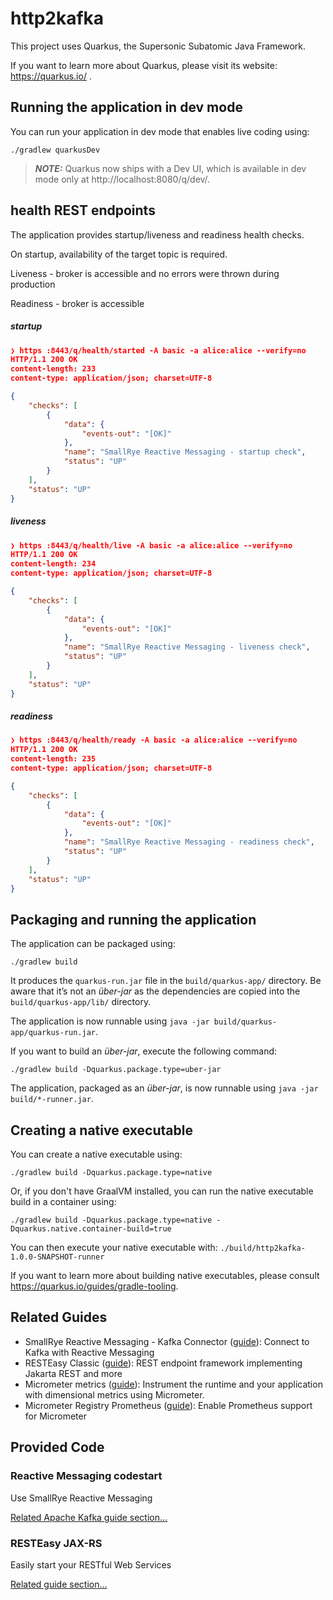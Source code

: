 # http2kafka

This project uses Quarkus, the Supersonic Subatomic Java Framework.

If you want to learn more about Quarkus, please visit its website: https://quarkus.io/ .

## Running the application in dev mode

You can run your application in dev mode that enables live coding using:
```shell script
./gradlew quarkusDev
```

> **_NOTE:_**  Quarkus now ships with a Dev UI, which is available in dev mode only at http://localhost:8080/q/dev/.

## health REST endpoints

The application provides startup/liveness and readiness health checks. 

On startup, availability of the target topic is required. 

Liveness - broker is accessible and no errors were thrown during production

Readiness - broker is accessible

##### startup

```json
❯ https :8443/q/health/started -A basic -a alice:alice --verify=no
HTTP/1.1 200 OK
content-length: 233
content-type: application/json; charset=UTF-8

{
    "checks": [
        {
            "data": {
                "events-out": "[OK]"
            },
            "name": "SmallRye Reactive Messaging - startup check",
            "status": "UP"
        }
    ],
    "status": "UP"
}
```

##### liveness

```json
❯ https :8443/q/health/live -A basic -a alice:alice --verify=no
HTTP/1.1 200 OK
content-length: 234
content-type: application/json; charset=UTF-8

{
    "checks": [
        {
            "data": {
                "events-out": "[OK]"
            },
            "name": "SmallRye Reactive Messaging - liveness check",
            "status": "UP"
        }
    ],
    "status": "UP"
}
```



##### readiness

```json
❯ https :8443/q/health/ready -A basic -a alice:alice --verify=no
HTTP/1.1 200 OK
content-length: 235
content-type: application/json; charset=UTF-8

{
    "checks": [
        {
            "data": {
                "events-out": "[OK]"
            },
            "name": "SmallRye Reactive Messaging - readiness check",
            "status": "UP"
        }
    ],
    "status": "UP"
}
```



## Packaging and running the application

The application can be packaged using:
```shell script
./gradlew build
```
It produces the `quarkus-run.jar` file in the `build/quarkus-app/` directory.
Be aware that it’s not an _über-jar_ as the dependencies are copied into the `build/quarkus-app/lib/` directory.

The application is now runnable using `java -jar build/quarkus-app/quarkus-run.jar`.

If you want to build an _über-jar_, execute the following command:
```shell script
./gradlew build -Dquarkus.package.type=uber-jar
```

The application, packaged as an _über-jar_, is now runnable using `java -jar build/*-runner.jar`.

## Creating a native executable

You can create a native executable using: 
```shell script
./gradlew build -Dquarkus.package.type=native
```

Or, if you don't have GraalVM installed, you can run the native executable build in a container using: 
```shell script
./gradlew build -Dquarkus.package.type=native -Dquarkus.native.container-build=true
```

You can then execute your native executable with: `./build/http2kafka-1.0.0-SNAPSHOT-runner`

If you want to learn more about building native executables, please consult https://quarkus.io/guides/gradle-tooling.

## Related Guides

- SmallRye Reactive Messaging - Kafka Connector ([guide](https://quarkus.io/guides/kafka-reactive-getting-started)): Connect to Kafka with Reactive Messaging
- RESTEasy Classic ([guide](https://quarkus.io/guides/resteasy)): REST endpoint framework implementing Jakarta REST and more
- Micrometer metrics ([guide](https://quarkus.io/guides/micrometer)): Instrument the runtime and your application with dimensional metrics using Micrometer.
- Micrometer Registry Prometheus ([guide](https://quarkus.io/guides/micrometer)): Enable Prometheus support for Micrometer

## Provided Code

### Reactive Messaging codestart

Use SmallRye Reactive Messaging

[Related Apache Kafka guide section...](https://quarkus.io/guides/kafka-reactive-getting-started)


### RESTEasy JAX-RS

Easily start your RESTful Web Services

[Related guide section...](https://quarkus.io/guides/getting-started#the-jax-rs-resources)
